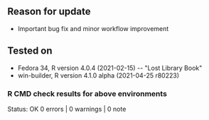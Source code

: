 ## Reason for update
* Important bug fix and minor workflow improvement

## Tested on
* Fedora 34, R version 4.0.4 (2021-02-15) -- "Lost Library Book"
* win-builder, R version 4.1.0 alpha (2021-04-25 r80223)

### R CMD check results for above environments
Status: OK
0 errors | 0 warnings | 0 note





